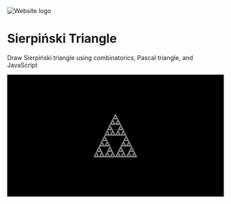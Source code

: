<img alt="Website logo" src="favicon.ico" width="128">

# Sierpiński Triangle
Draw Sierpiński triangle using combinatorics, Pascal triangle, and JavaScript

![Project preview](screenshots/preview.png)


